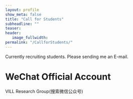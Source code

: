 ```yaml
---
layout: profile
show_meta: false
title: "Call for Students"
subheadline: ""
teaser: 
header:
   image_fullwidth: 
permalink: "/CallforStudents/"
---
```


Currently recruiting students. Please sending me an E-mail.
# WeChat Official Account
VILL Research Group(搜索微信公众号)